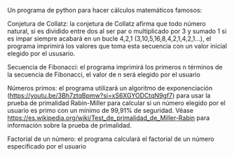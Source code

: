 Un programa de python para hacer cálculos matemáticos famosos:

Conjetura de Collatz: la conjetura de Collatz afirma que todo número natural, si es dividido entre dos al ser par o multiplicado por 3 y sumado 1 si es impar siempre acabará en un bucle 4,2,1 (3,10,5,16,8,4,2,1,4,2,1...), el programa imprimirá los valores que toma esta secuencia con un valor inicial elegido por el ususario.

Secuencia de Fibonacci: el programa imprimirá los primeros n términos de la secuencia de Fibonacci, el valor de n será elegido por el usuario

Números primos: el programa utilizará un algoritmo de exponenciación (https://youtu.be/3Bh7ztqBpmw?si=xS6XGYODCtqN9gf7) para usar la prueba de primalidad Rabin-Miller para calcular si un número elegido por el usuario es primo con un mínimo de 99,91% de seguridad. Véase https://es.wikipedia.org/wiki/Test_de_primalidad_de_Miller-Rabin para información sobre la prueba de primalidad.

Factorial de un número: el programa calculará el factorial de un número especificado por el usuario

